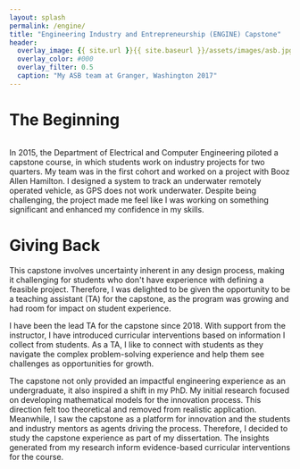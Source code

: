 ```yaml
---
layout: splash
permalink: /engine/
title: "Engineering Industry and Entrepreneurship (ENGINE) Capstone"
header:
  overlay_image: {{ site.url }}{{ site.baseurl }}/assets/images/asb.jpg
  overlay_color: #000
  overlay_filter: 0.5
  caption: "My ASB team at Granger, Washington 2017"
---
```


<h1>The Beginning</h1>

<figure style="width: 300px" class="align-left">
  <img src="{{ site.url }}{{ site.baseurl }}/assets/images/engine.png" alt="">
</figure>

In 2015, the Department of Electrical and Computer Engineering piloted a capstone course, in which students work on industry projects for two quarters. My team was in the first cohort and worked on a project with Booz Allen Hamilton. I designed a system to track an underwater remotely operated vehicle, as GPS does not work underwater. Despite being challenging, the project made me feel like I was working on something significant and enhanced my confidence in my skills.

<h1>Giving Back</h1>

This capstone involves uncertainty inherent in any design process, making it challenging for students who don't have experience with defining a feasible project. Therefore, I was delighted to be given the opportunity to be a teaching assistant (TA) for the capstone, as the program was growing and had room for impact on student experience.

I have been the lead TA for the capstone since 2018. With support from the instructor, I have introduced curricular interventions based on information I collect from students. As a TA, I like to connect with students as they navigate the complex problem-solving experience and help them see challenges as opportunities for growth. 

The capstone not only provided an impactful engineering experience as an undergraduate, it also inspired a shift in my PhD. My initial research focused on developing mathematical models for the innovation process. This direction felt too theoretical and removed from realistic application. Meanwhile, I saw the capstone as a platform for innovation and the students and industry mentors as agents driving the process. Therefore, I decided to study the capstone experience as part of my dissertation. The insights generated from my research inform evidence-based curricular interventions for the course.